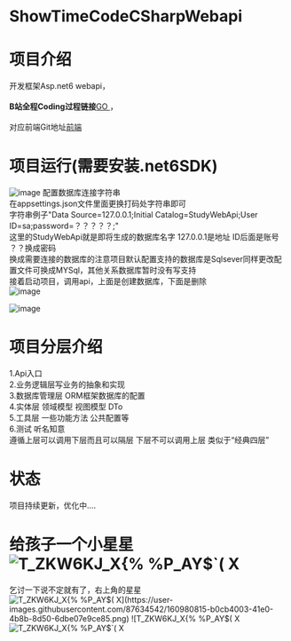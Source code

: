# ShowTimeCodeCSharpWebapi
# 项目介绍
开发框架Asp.net6 webapi，<br/>
<br/>
<b>B站全程Coding过程链接</b><a href="https://www.bilibili.com/video/BV1ib4y1e7Yd?spm_id_from=333.999.0.0">GO </a>，<br/>
<br/>
对应前端Git地址<a href="https://github.com/FuGuangzhi1/showtimecodeweb">前端</a>
# 项目运行(需要安装.net6SDK)
![image](https://user-images.githubusercontent.com/87634542/163017947-3f1258c9-e1d0-4739-b186-6d5303185d8d.png)
配置数据库连接字符串<br/>
在appsettings.json文件里面更换打码处字符串即可<br/>
字符串例子"Data Source=127.0.0.1;Initial Catalog=StudyWebApi;User ID=sa;password=？？？？？;" <br/>
这里的StudyWebApi就是即将生成的数据库名字 127.0.0.1是地址 ID后面是账号 ？？换成密码<br/>
换成需要连接的数据库的注意项目默认配置支持的数据库是Sqlsever同样更改配置文件可换成MYSql，其他关系数据库暂时没有写支持<br/>
接着启动项目，调用api，上面是创建数据库，下面是删除<br/>
![image](https://user-images.githubusercontent.com/87634542/160977918-fbd0a413-a7ad-4b6c-bc21-71f412700e46.png)
 
![image](https://user-images.githubusercontent.com/87634542/160977027-df0a43c7-d5d5-4058-b253-9bce2455baed.png)
# 项目分层介绍
1.Api入口 <br/>
2.业务逻辑层写业务的抽象和实现 <br/>
3.数据库管理层 ORM框架数据库的配置 <br/>
4.实体层 领域模型 视图模型 DTo <br/>
5.工具层 一些功能方法 公共配置等 <br/>
6.测试 听名知意 <br/>
遵循上层可以调用下层而且可以隔层 下层不可以调用上层 类似于“经典四层” <br/>
# 状态
项目持续更新，优化中....
# 给孩子一个小星星![T_ZKW6KJ_X{% %P_AY$`( X](https://user-images.githubusercontent.com/87634542/160980828-5dd6691b-db15-4152-9916-8acd2c4cf324.png)

乞讨一下说不定就有了，右上角的星星![T_ZKW6KJ_X{% %P_AY$`( X](https://user-images.githubusercontent.com/87634542/160980815-b0cb4003-41e0-4b8b-8d50-6dbe07e9ce85.png)
![T_ZKW6KJ_X{% %P_AY$`( X](https://user-images.githubusercontent.com/87634542/160980816-8e0042f5-3115-463c-8580-c4a22a1df18f.png)
![T_ZKW6KJ_X{% %P_AY$`( X](https://user-images.githubusercontent.com/87634542/160980817-a17fd390-e031-4dff-a907-26b5634545ed.png)
